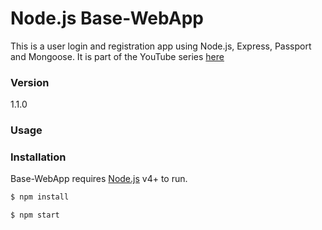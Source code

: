 # Node.js Base-WebApp


This is a user login and registration app using Node.js, Express, Passport and Mongoose. It is part of the YouTube series [here](https://www.youtube.com/watch?v=Z1ktxiqyiLA)

### Version
1.1.0

### Usage



### Installation

Base-WebApp requires [Node.js](https://nodejs.org/) v4+ to run.

```sh
$ npm install
```

```sh
$ npm start
```
